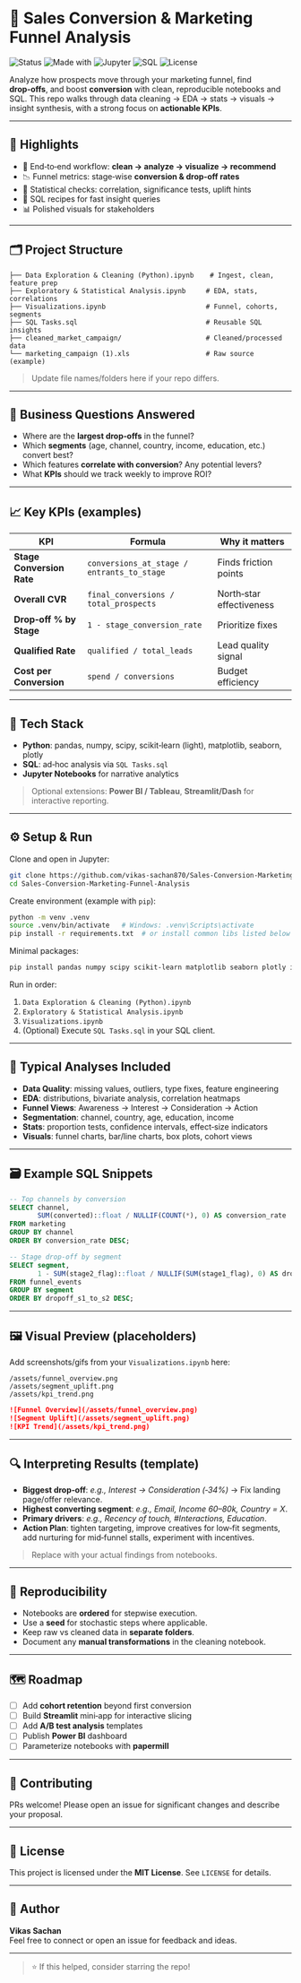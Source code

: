 # 🚀 Sales Conversion & Marketing Funnel Analysis

![Status](https://img.shields.io/badge/status-active-success)
![Made with](https://img.shields.io/badge/Made%20with-Python-blue)
![Jupyter](https://img.shields.io/badge/Notebook-Jupyter-orange)
![SQL](https://img.shields.io/badge/SQL-queries-informational)
![License](https://img.shields.io/badge/License-MIT-green)

Analyze how prospects move through your marketing funnel, find **drop‑offs**, and boost **conversion** with clean, reproducible notebooks and SQL. This repo walks through data cleaning → EDA → stats → visuals → insight synthesis, with a strong focus on **actionable KPIs**.

---

## 📌 Highlights

- 🔄 End‑to‑end workflow: **clean → analyze → visualize → recommend**
- 📉 Funnel metrics: stage‑wise **conversion & drop‑off rates**
- 🧪 Statistical checks: correlation, significance tests, uplift hints
- 🧾 SQL recipes for fast insight queries
- 📊 Polished visuals for stakeholders

---

## 🗂️ Project Structure

```
├── Data Exploration & Cleaning (Python).ipynb    # Ingest, clean, feature prep
├── Exploratory & Statistical Analysis.ipynb     # EDA, stats, correlations
├── Visualizations.ipynb                         # Funnel, cohorts, segments
├── SQL Tasks.sql                                # Reusable SQL insights
├── cleaned_market_campaign/                     # Cleaned/processed data
└── marketing_campaign (1).xls                   # Raw source (example)
```
> Update file names/folders here if your repo differs.

---

## 🎯 Business Questions Answered

- Where are the **largest drop‑offs** in the funnel?
- Which **segments** (age, channel, country, income, education, etc.) convert best?
- Which features **correlate with conversion**? Any potential levers?
- What **KPIs** should we track weekly to improve ROI?

---

## 📈 Key KPIs (examples)

| KPI | Formula | Why it matters |
|---|---|---|
| **Stage Conversion Rate** | `conversions_at_stage / entrants_to_stage` | Finds friction points |
| **Overall CVR** | `final_conversions / total_prospects` | North‑star effectiveness |
| **Drop‑off % by Stage** | `1 - stage_conversion_rate` | Prioritize fixes |
| **Qualified Rate** | `qualified / total_leads` | Lead quality signal |
| **Cost per Conversion** | `spend / conversions` | Budget efficiency |

---

## 🧰 Tech Stack

- **Python**: pandas, numpy, scipy, scikit‑learn (light), matplotlib, seaborn, plotly
- **SQL**: ad‑hoc analysis via `SQL Tasks.sql`
- **Jupyter Notebooks** for narrative analytics

> Optional extensions: **Power BI / Tableau**, **Streamlit/Dash** for interactive reporting.

---

## ⚙️ Setup & Run

Clone and open in Jupyter:

```bash
git clone https://github.com/vikas-sachan870/Sales-Conversion-Marketing-Funnel-Analysis.git
cd Sales-Conversion-Marketing-Funnel-Analysis
```

Create environment (example with `pip`):

```bash
python -m venv .venv
source .venv/bin/activate   # Windows: .venv\Scripts\activate
pip install -r requirements.txt  # or install common libs listed below
```

Minimal packages:
```bash
pip install pandas numpy scipy scikit-learn matplotlib seaborn plotly ipykernel
```

Run in order:
1) `Data Exploration & Cleaning (Python).ipynb`  
2) `Exploratory & Statistical Analysis.ipynb`  
3) `Visualizations.ipynb`  
4) (Optional) Execute `SQL Tasks.sql` in your SQL client.

---

## 🧪 Typical Analyses Included

- **Data Quality**: missing values, outliers, type fixes, feature engineering
- **EDA**: distributions, bivariate analysis, correlation heatmaps
- **Funnel Views**: Awareness → Interest → Consideration → Action
- **Segmentation**: channel, country, age, education, income
- **Stats**: proportion tests, confidence intervals, effect‑size indicators
- **Visuals**: funnel charts, bar/line charts, box plots, cohort views

---

## 🗃️ Example SQL Snippets

```sql
-- Top channels by conversion
SELECT channel, 
       SUM(converted)::float / NULLIF(COUNT(*), 0) AS conversion_rate
FROM marketing
GROUP BY channel
ORDER BY conversion_rate DESC;

-- Stage drop-off by segment
SELECT segment,
       1 - SUM(stage2_flag)::float / NULLIF(SUM(stage1_flag), 0) AS dropoff_s1_to_s2
FROM funnel_events
GROUP BY segment
ORDER BY dropoff_s1_to_s2 DESC;
```

---

## 🖼️ Visual Preview (placeholders)

Add screenshots/gifs from your `Visualizations.ipynb` here:

```
/assets/funnel_overview.png
/assets/segment_uplift.png
/assets/kpi_trend.png
```

```md
![Funnel Overview](/assets/funnel_overview.png)
![Segment Uplift](/assets/segment_uplift.png)
![KPI Trend](/assets/kpi_trend.png)
```

---

## 🔍 Interpreting Results (template)

- **Biggest drop‑off**: _e.g., Interest → Consideration (‑34%)_ → Fix landing page/offer relevance.  
- **Highest converting segment**: _e.g., Email, Income 60–80k, Country = X_.  
- **Primary drivers**: _e.g., Recency of touch, #Interactions, Education_.  
- **Action Plan**: tighten targeting, improve creatives for low‑fit segments, add nurturing for mid‑funnel stalls, experiment with incentives.

> Replace with your actual findings from notebooks.

---

## 📌 Reproducibility

- Notebooks are **ordered** for stepwise execution.
- Use a **seed** for stochastic steps where applicable.
- Keep raw vs cleaned data in **separate folders**.
- Document any **manual transformations** in the cleaning notebook.

---

## 🗺️ Roadmap

- [ ] Add **cohort retention** beyond first conversion
- [ ] Build **Streamlit** mini‑app for interactive slicing
- [ ] Add **A/B test analysis** templates
- [ ] Publish **Power BI** dashboard
- [ ] Parameterize notebooks with **papermill**

---

## 🤝 Contributing

PRs welcome! Please open an issue for significant changes and describe your proposal.

---

## 📜 License

This project is licensed under the **MIT License**. See `LICENSE` for details.

---

## 👤 Author

**Vikas Sachan**  
Feel free to connect or open an issue for feedback and ideas.

---

> ⭐ If this helped, consider starring the repo!
